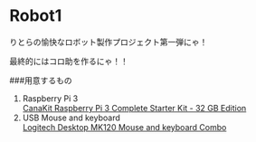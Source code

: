 # Robot1
りとらの愉快なロボット製作プロジェクト第一弾にゃ！  

最終的にはコロ助を作るにゃ！！

###用意するもの
1. Raspberry Pi 3  
	[CanaKit Raspberry Pi 3 Complete Starter Kit - 32 GB Edition](https://smile.amazon.com/gp/product/B01C6Q2GSY/ref=oh_aui_detailpage_o01_s00?ie=UTF8&psc=1 "Link to amazon.com")
1. USB Mouse and keyboard  
	[Logitech Desktop MK120 Mouse and keyboard Combo](https://smile.amazon.com/gp/product/B003NREDC8/ref=oh_aui_detailpage_o00_s00?ie=UTF8&psc=1 "Link to amazon.com")
